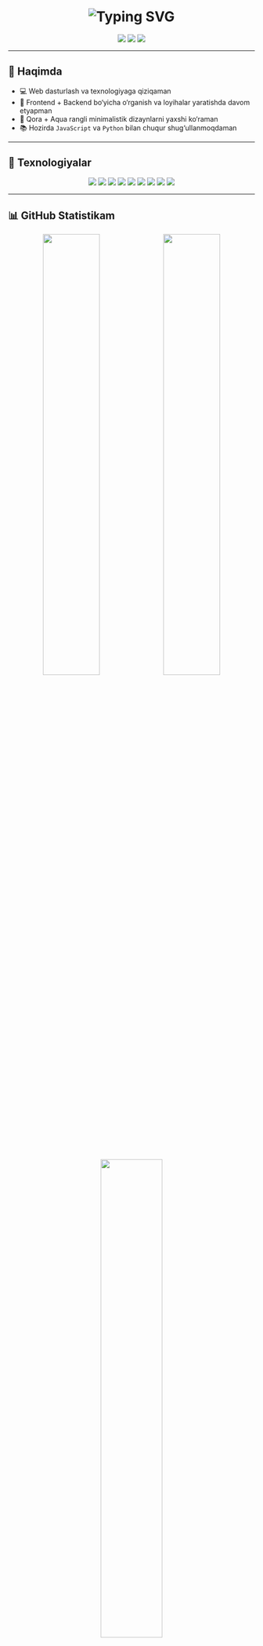 <!-- 💎 GitHub Profil README - Mirjaxan -->

<h1 align="center">
  <img src="https://readme-typing-svg.herokuapp.com?font=Fira+Code&pause=1000&color=00F7FF&center=true&vCenter=true&width=500&lines=Salom%2C+Men+Mirjaxan!;Frontend+%26+Backend+Developer;Always+Learning+New+Things..." alt="Typing SVG" />
</h1>

<p align="center">
  <img src="https://img.shields.io/badge/Focus-Web%20Development-00f7ff?style=for-the-badge&logo=firefox&logoColor=00f7ff&color=000000" />
  <img src="https://img.shields.io/badge/Loves-Open%20Source-00f7ff?style=for-the-badge&logo=github&logoColor=00f7ff&color=000000" />
  <img src="https://img.shields.io/badge/Code%20With-Passion-00f7ff?style=for-the-badge&logo=heart&logoColor=00f7ff&color=000000" />
</p>

---

## 🌌 Haqimda
- 💻 Web dasturlash va texnologiyaga qiziqaman  
- 🚀 Frontend + Backend bo‘yicha o‘rganish va loyihalar yaratishda davom etyapman  
- 🎨 Qora + Aqua rangli minimalistik dizaynlarni yaxshi ko‘raman  
- 📚 Hozirda `JavaScript` va `Python` bilan chuqur shug‘ullanmoqdaman  

---

## 🔧 Texnologiyalar
<p align="center">
  <img src="https://img.shields.io/badge/HTML5-black?style=for-the-badge&logo=html5&logoColor=00f7ff" />
  <img src="https://img.shields.io/badge/CSS3-black?style=for-the-badge&logo=css3&logoColor=00f7ff" />
  <img src="https://img.shields.io/badge/Sass-black?style=for-the-badge&logo=sass&logoColor=00f7ff" />
  <img src="https://img.shields.io/badge/Bootstrap-black?style=for-the-badge&logo=bootstrap&logoColor=00f7ff" />
  <img src="https://img.shields.io/badge/JavaScript-black?style=for-the-badge&logo=javascript&logoColor=00f7ff" />
  <img src="https://img.shields.io/badge/Python-black?style=for-the-badge&logo=python&logoColor=00f7ff" />
  <img src="https://img.shields.io/badge/Git-black?style=for-the-badge&logo=git&logoColor=00f7ff" />
  <img src="https://img.shields.io/badge/Linux-black?style=for-the-badge&logo=linux&logoColor=00f7ff" />
  <img src="https://img.shields.io/badge/VS%20Code-black?style=for-the-badge&logo=visualstudiocode&logoColor=00f7ff" />
</p>

---

## 📊 GitHub Statistikam
<p align="center">
  <img src="https://github-readme-stats.vercel.app/api?username=mirjaxan&show_icons=true&theme=algolia&title_color=00f7ff&text_color=ffffff&icon_color=00f7ff&bg_color=000000" width="48%" />
  <img src="https://github-readme-streak-stats.herokuapp.com?user=mirjaxan&theme=algolia&background=000000&ring=00f7ff&fire=00f7ff&currStreakLabel=00f7ff" width="48%" />
</p>

<p align="center">
  <img src="https://github-readme-stats.vercel.app/api/top-langs/?username=mirjaxan&layout=compact&theme=algolia&title_color=00f7ff&text_color=ffffff&bg_color=000000" width="50%" />
</p>

---

## 🐍 Contribution Animatsiya
<p align="center">
  <img src="https://raw.githubusercontent.com/mirjaxan/mirjaxan/output/github-contribution-grid-snake.svg" alt="snake animation" />
</p>

---

## 🌐 Bog‘lanish
<p align="center">
  <a href="mailto:youremail@example.com"><img src="https://img.shields.io/badge/Email-black?style=for-the-badge&logo=gmail&logoColor=00f7ff" /></a>
  <a href="https://t.me/username"><img src="https://img.shields.io/badge/Telegram-black?style=for-the-badge&logo=telegram&logoColor=00f7ff" /></a>
  <a href="https://linkedin.com/in/username"><img src="https://img.shields.io/badge/LinkedIn-black?style=for-the-badge&logo=linkedin&logoColor=00f7ff" /></a>
  <a href="https://github.com/mirjaxan"><img src="https://img.shields.io/badge/GitHub-black?style=for-the-badge&logo=github&logoColor=00f7ff" /></a>
</p>

---

⭐️ *Profilimga tashrif buyurganingiz uchun rahmat!*  

